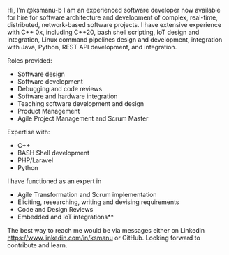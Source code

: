 Hi, I’m @ksmanu-b
I am an experienced software developer now available for hire for software architecture and development of complex, real-time, distributed, network-based software projects. I have extensive experience with C++ 0x, including C++20, bash shell scripting, IoT design and integration, Linux command pipelines design and development, integration with Java, Python, REST API development, and integration.

Roles provided:
- Software design
- Software development
- Debugging and code reviews
- Software and hardware integration
- Teaching software development and design
- Product Management
- Agile Project Management and Scrum Master

Expertise with:
- C++
- BASH Shell development
- PHP/Laravel
- Python

I have functioned as an expert in
- Agile Transformation and Scrum implementation
- Eliciting, researching, writing and devising requirements
- Code and Design Reviews
- Embedded and IoT integrations**

The best way to reach me would be via messages either on Linkedin https://www.linkedin.com/in/ksmanu or GitHub.
Looking forward to contribute and learn.

